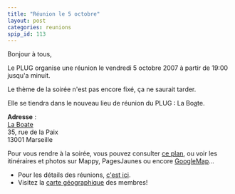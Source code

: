```yaml
---
title: "Réunion le 5 octobre"
layout: post
categories: reunions
spip_id: 113
---
```

Bonjour à tous,

Le PLUG organise une réunion le vendredi 5 octobre 2007 à partir de 19:00 jusqu'a minuit.

Le thème de la soirée n'est pas encore fixé, ça ne saurait tarder.

Elle se tiendra dans le nouveau lieu de réunion du PLUG : La Bo[a]()te.

<quote>**Adresse** :  
[La Boate](http://laboate.com/)  
35, rue de la Paix  
13001 Marseille</quote>

Pour vous rendre à la soirée, vous pouvez consulter [ce plan](http://laboate.com/images/plan-laboate.jpg), ou voir les itinéraires et photos sur Mappy, PagesJaunes ou encore [GoogleMap](http://maps.google.com/maps?q=35,%20rue%20de%20la%20Paix,%20Marseille,%2013001,%20France)...
- Pour les détails des réunions, [c'est ici](art2).
- Visitez la [carte géographique](http://plugfr.org/map/) des membres!
